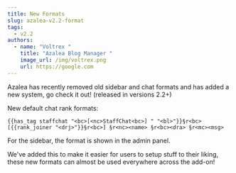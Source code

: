 ```yaml
---
title: New Formats
slug: azalea-v2.2-format
tags:
  - v2.2
authors:
  - name: "Voltrex "
    title: "Azalea Blog Manager "
    image_url: /img/voltrex.png
    url: https://google.com
---
```

Azalea has recently removed old sidebar and chat formats and has added a new system, go check it out!  (released in versions 2.2+)

New default chat rank formats:

`{{has_tag staffchat "<bc>[<nc>StaffChat<bc>] " "<bl>"}}§r<bc>[{{rank_joiner "<drj>"}}§r<bc>] §r<nc><name> §r<bc><dra> §r<mc><msg>`

For the sidebar, the format is shown in the admin panel.

We've added this to make it easier for users to setup stuff to their liking, these new formats can almost be used everywhere across the add-on!
